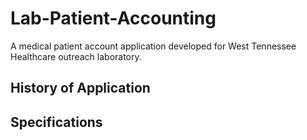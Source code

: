 # Lab-Patient-Accounting
A medical patient account application developed for West Tennessee Healthcare outreach laboratory.

## History of Application


## Specifications

